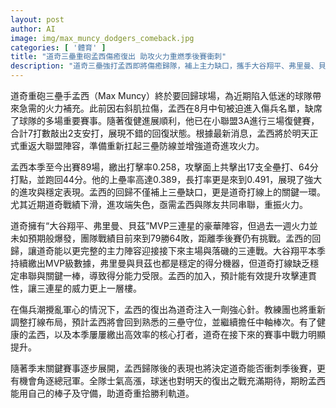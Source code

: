 ```yaml
---
layout: post
author: AI
image: img/max_muncy_dodgers_comeback.jpg
categories: [ '體育' ]
title: "道奇三壘重砲孟西傷癒復出 助攻火力重燃季後賽衝刺"
description: "道奇三壘強打孟西即將傷癒歸隊，補上主力缺口，攜手大谷翔平、弗里曼、貝茲三連星，進一步提升打線攻勢。復健順利、小聯盟復出表現佳，準備在對落磯主場三連戰擔任三壘中軸扛棒，力助道奇重返勝利軌道，衝擊季後賽席次，全隊士氣與球迷期待大幅提升。"
---
```

道奇重砲三壘手孟西（Max Muncy）終於要回歸球場，為近期陷入低迷的球隊帶來急需的火力補充。此前因右斜肌拉傷，孟西在8月中旬被迫進入傷兵名單，缺席了球隊的多場重要賽事。隨著復健進展順利，他已在小聯盟3A進行三場復健賽，合計7打數敲出2支安打，展現不錯的回復狀態。根據最新消息，孟西將於明天正式重返大聯盟陣容，準備重新扛起三壘防線並增強道奇進攻火力。

孟西本季至今出賽89場，繳出打擊率0.258，攻擊面上共擊出17支全壘打、64分打點，並跑回44分。他的上壘率高達0.389，長打率更是來到0.491，展現了強大的進攻與穩定表現。孟西的回歸不僅補上三壘缺口，更是道奇打線上的關鍵一環。尤其近期道奇戰績下滑，進攻端失色，亟需孟西與隊友共同串聯，重振火力。

道奇擁有“大谷翔平、弗里曼、貝茲”MVP三連星的豪華陣容，但過去一週火力並未如預期般爆發，團隊戰績目前來到79勝64敗，距離季後賽仍有挑戰。孟西的回歸，讓道奇能以更完整的主力陣容迎接接下來主場與落磯的三連戰。大谷翔平本季持續繳出MVP級數據，弗里曼與貝茲也都是穩定的得分機器，但道奇打線缺乏穩定串聯與關鍵一棒，導致得分能力受限。孟西的加入，預計能有效提升攻擊連貫性，讓三連星的威力更上一層樓。

在傷兵潮攪亂軍心的情況下，孟西的復出為道奇注入一劑強心針。教練團也將重新調整打線布局，預計孟西將會回到熟悉的三壘守位，並繼續擔任中軸棒次。有了健康的孟西，以及本季屢屢繳出高效率的核心打者，道奇在接下來的賽事中戰力明顯提升。

隨著季末關鍵賽事逐步展開，孟西歸隊後的表現也將決定道奇能否衝刺季後賽，更有機會角逐總冠軍。全隊士氣高漲，球迷也對明天的復出之戰充滿期待，期盼孟西能用自己的棒子及守備，助道奇重拾勝利軌道。